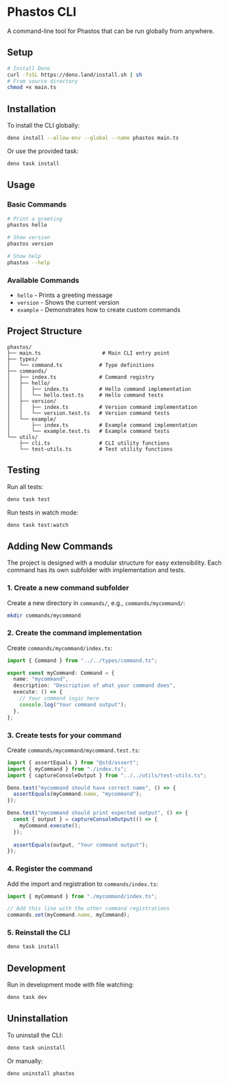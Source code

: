# Phastos CLI

A command-line tool for Phastos that can be run globally from anywhere.

## Setup

```bash
# Install Deno
curl -fsSL https://deno.land/install.sh | sh
# From source directory
chmod +x main.ts
```

## Installation

To install the CLI globally:

```bash
deno install --allow-env --global --name phastos main.ts
```

Or use the provided task:

```bash
deno task install
```

## Usage

### Basic Commands

```bash
# Print a greeting
phastos hello

# Show version
phastos version

# Show help
phastos --help
```

### Available Commands

- `hello` - Prints a greeting message
- `version` - Shows the current version
- `example` - Demonstrates how to create custom commands

## Project Structure

```
phastos/
├── main.ts                    # Main CLI entry point
├── types/
│   └── command.ts            # Type definitions
├── commands/
│   ├── index.ts              # Command registry
│   ├── hello/
│   │   ├── index.ts          # Hello command implementation
│   │   └── hello.test.ts     # Hello command tests
│   ├── version/
│   │   ├── index.ts          # Version command implementation
│   │   └── version.test.ts   # Version command tests
│   └── example/
│       ├── index.ts          # Example command implementation
│       └── example.test.ts   # Example command tests
└── utils/
    ├── cli.ts                # CLI utility functions
    └── test-utils.ts         # Test utility functions
```

## Testing

Run all tests:

```bash
deno task test
```

Run tests in watch mode:

```bash
deno task test:watch
```

## Adding New Commands

The project is designed with a modular structure for easy extensibility. Each command has its own subfolder with implementation and tests.

### 1. Create a new command subfolder

Create a new directory in `commands/`, e.g., `commands/mycommand/`:

```bash
mkdir commands/mycommand
```

### 2. Create the command implementation

Create `commands/mycommand/index.ts`:

```typescript
import { Command } from "../../types/command.ts";

export const myCommand: Command = {
  name: "mycommand",
  description: "Description of what your command does",
  execute: () => {
    // Your command logic here
    console.log("Your command output");
  },
};
```

### 3. Create tests for your command

Create `commands/mycommand/mycommand.test.ts`:

```typescript
import { assertEquals } from "@std/assert";
import { myCommand } from "./index.ts";
import { captureConsoleOutput } from "../../utils/test-utils.ts";

Deno.test("mycommand should have correct name", () => {
  assertEquals(myCommand.name, "mycommand");
});

Deno.test("mycommand should print expected output", () => {
  const { output } = captureConsoleOutput(() => {
    myCommand.execute();
  });
  
  assertEquals(output, "Your command output");
});
```

### 4. Register the command

Add the import and registration to `commands/index.ts`:

```typescript
import { myCommand } from "./mycommand/index.ts";

// Add this line with the other command registrations
commands.set(myCommand.name, myCommand);
```

### 5. Reinstall the CLI

```bash
deno task install
```

## Development

Run in development mode with file watching:

```bash
deno task dev
```

## Uninstallation

To uninstall the CLI:

```bash
deno task uninstall
```

Or manually:

```bash
deno uninstall phastos
``` 